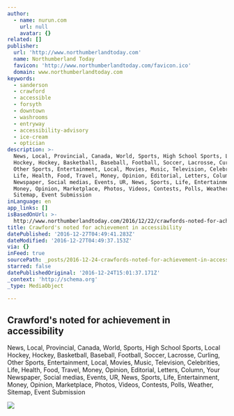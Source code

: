 ```yaml
---
author:
  - name: nurun.com
    url: null
    avatar: {}
related: []
publisher:
  url: 'http://www.northumberlandtoday.com'
  name: Northumberland Today
  favicon: 'http://www.northumberlandtoday.com/favicon.ico'
  domain: www.northumberlandtoday.com
keywords:
  - sanderson
  - crawford
  - accessible
  - forsyth
  - downtown
  - washrooms
  - entryway
  - accessibility-advisory
  - ice-cream
  - optician
description: >-
  News, Local, Provincial, Canada, World, Sports, High School Sports, Local
  Hockey, Hockey, Basketball, Baseball, Football, Soccer, Lacrosse, Curling,
  Other Sports, Entertainment, Local, Movies, Music, Television, Celebrities,
  Life, Health, Food, Travel, Money, Opinion, Editorial, Letters, Column, Your
  Newspaper, Social medias, Events, UR, News, Sports, Life, Entertainment,
  Money, Opinion, Marketplace, Photos, Videos, Contests, Polls, Weather,
  Sitemap, Event Submission
inLanguage: en
app_links: []
isBasedOnUrl: >-
  http://www.northumberlandtoday.com/2016/12/22/crawfords-noted-for-achievement-in-accessibility
title: Crawford's noted for achievement in accessibility
datePublished: '2016-12-27T04:49:41.283Z'
dateModified: '2016-12-27T04:49:37.153Z'
via: {}
inFeed: true
sourcePath: _posts/2016-12-24-crawfords-noted-for-achievement-in-accessibility.md
starred: false
datePublishedOriginal: '2016-12-24T15:01:37.171Z'
_context: 'http://schema.org'
_type: MediaObject

---
```

<article style=""><h1>Crawford's noted for achievement in accessibility</h1><p>News, Local, Provincial, Canada, World, Sports, High School Sports, Local Hockey, Hockey, Basketball, Baseball, Football, Soccer, Lacrosse, Curling, Other Sports, Entertainment, Local, Movies, Music, Television, Celebrities, Life, Health, Food, Travel, Money, Opinion, Editorial, Letters, Column, Your Newspaper, Social medias, Events, UR, News, Sports, Life, Entertainment, Money, Opinion, Marketplace, Photos, Videos, Contests, Polls, Weather, Sitemap, Event Submission</p><img src="http://storage.northumberlandtoday.com/v1/dynamic_resize/sws_path/suns-prod-images/1297910575648_ORIGINAL.jpg?quality=80&amp;size=320x&amp;stmp=1482426004082" /></article>